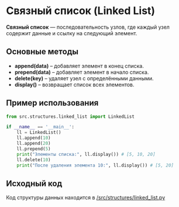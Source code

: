 # Связный список (Linked List)

**Связный список** — последовательность узлов, где каждый узел содержит данные и ссылку на следующий элемент.

## Основные методы

- **append(data)** – добавляет элемент в конец списка.
- **prepend(data)** – добавляет элемент в начало списка.
- **delete(key)** – удаляет узел с определёнными данными.
- **display()** – возвращает список всех элементов.

## Пример использования

```python
from src.structures.linked_list import LinkedList

if __name__ == '__main__':
    ll = LinkedList()
    ll.append(10)
    ll.append(20)
    ll.prepend(5)
    print("Элементы списка:", ll.display()) # [5, 10, 20]
    ll.delete(10)
    print("После удаления элемента 10:", ll.display()) # [5, 20]
```

## Исходный код
Код структуры данных находится в [/src/structures/linked_list.py](../../src/structures/linked_list.py)